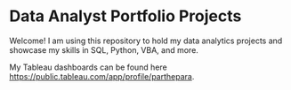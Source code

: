 # Data Analyst Portfolio Projects
Welcome! I am using this repository to hold my data analytics projects and showcase my skills in SQL, Python, VBA, and more.



My Tableau dashboards can be found here https://public.tableau.com/app/profile/parthepara. 
